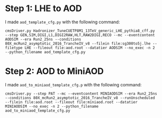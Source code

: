 # Step 1: LHE to AOD
I made `aod_template_cfg.py` with the following command:
```
cmsDriver.py Hadronizer_TuneCUETP8M1_13TeV_generic_LHE_pythia8_cff.py --step GEN,SIM,DIGI,L1,DIGI2RAW,HLT,RAW2DIGI,RECO --mc --eventcontent AODSIM --era Run2_25ns --conditions 80X_mcRun2_asymptotic_2016_TrancheIV_v8 --filein file:sg300to5j.lhe --filetype LHE --fileout file:aod.root --datatier AODSIM --no_exec -n 2 --python_filename aod_template_cfg.py
```

# Step 2: AOD to MiniAOD
I made `aod_to_miniaod_template_cfg.p` with the following command:
```
cmsDriver.py --step PAT --mc --eventcontent MINIAODSIM --era Run2_25ns --conditions 80X_mcRun2_asymptotic_2016_TrancheIV_v8 --runUnscheduled --filein file:aod.root --fileout file:miniaod.root --datatier MINIAODSIM --no_exec -n 2 --python_filename aod_to_miniaod_template_cfg.py
```
